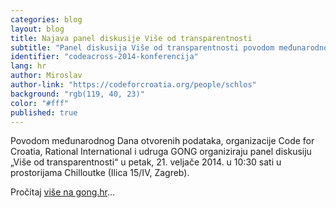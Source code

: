 ```yaml
---
categories: blog
layout: blog
title: Najava panel diskusije Više od transparentnosti
subtitle: "Panel diskusija Više od transparentnosti povodom međunarodnog Dana otvorenih podataka"
identifier: "codeacross-2014-konferencija"
lang: hr
author: Miroslav
author-link: "https://codeforcroatia.org/people/schlos"
background: "rgb(119, 40, 23)"
color: "#fff"
published: true
---
```


Povodom međunarodnog Dana otvorenih podataka, organizacije Code for Croatia, Rational International i udruga GONG organiziraju panel diskusiju „Više od transparentnosti“ u petak, 21. veljače 2014. u 10:30 sati u prostorijama Chilloutke (Ilica 15/IV, Zagreb).

Pročitaj [više na gong.hr](https://www.gong.hr/hr/dobra-vladavina/pristup-informacijama/vise-od-transparentnosti/)...
